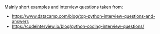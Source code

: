 Mainly short examples and interview questions taken from:

- https://www.datacamp.com/blog/top-python-interview-questions-and-answers
- https://codeinterview.io/blog/python-coding-interview-questions/